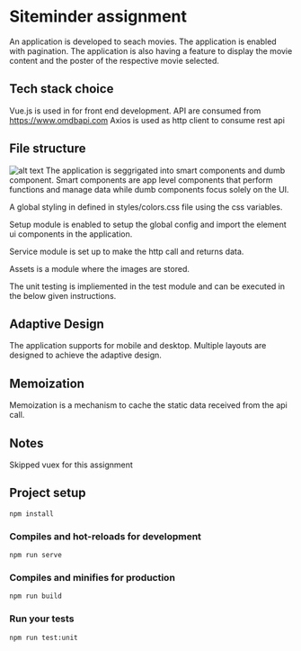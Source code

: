 # Siteminder assignment
An application is developed to seach movies. The application is enabled with pagination. The application is also having a feature to display the movie content and the poster of the respective movie selected.

## Tech stack choice 
Vue.js is used in for front end development.
API are consumed from https://www.omdbapi.com
Axios is used as http client to consume rest api

## File structure
![alt text](https://ibb.co/G7fC3Sj)
The application is seggrigated into smart components and dumb component. Smart components are app level components that perform functions and manage data while dumb components focus solely on the UI.

A global styling in defined in styles/colors.css file using the css variables.

Setup module is enabled to setup the global config and import the element ui components in the application.

Service module is set up to make the http call and returns data.

Assets is a module where the images are stored.

The unit testing is impliemented in the test module and can be executed in the below given instructions.

## Adaptive Design
The application supports for mobile and desktop. Multiple layouts are designed to achieve the adaptive design.

## Memoization 
Memoization is a mechanism to cache the static data received from the api call.

## Notes
Skipped vuex for this assignment

## Project setup
```
npm install
```

### Compiles and hot-reloads for development
```
npm run serve
```

### Compiles and minifies for production
```
npm run build
```

### Run your tests
```
npm run test:unit
```

